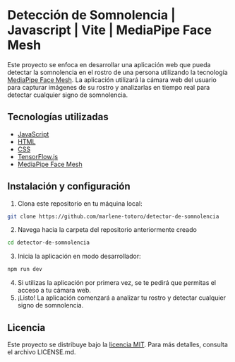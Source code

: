 # Detección de Somnolencia | Javascript | Vite | MediaPipe Face Mesh

Este proyecto se enfoca en desarrollar una aplicación web que pueda detectar la somnolencia en el rostro de una persona utilizando la tecnología [MediaPipe Face Mesh](https://developers.google.com/mediapipe/solutions/vision/face_landmarker/).
La aplicación utilizará la cámara web del usuario para capturar imágenes de su rostro y analizarlas en tiempo real para detectar cualquier signo de somnolencia.

## Tecnologías utilizadas

- [JavaScript](https://developer.mozilla.org/en-US/docs/Web/JavaScript)
- [HTML](https://developer.mozilla.org/en-US/docs/Web/HTML)
- [CSS](https://developer.mozilla.org/en-US/docs/Web/CSS)
- [TensorFlow.js](https://www.tensorflow.org/js)
- [MediaPipe Face Mesh](https://developers.google.com/mediapipe/solutions/vision/face_landmarker/)

## Instalación y configuración

1. Clona este repositorio en tu máquina local: 

```bash
git clone https://github.com/marlene-totoro/detector-de-somnolencia
```

2. Navega hacia la carpeta del repositorio anteriormente creado

```bash
cd detector-de-somnolencia
```

3. Inicia la aplicación en modo desarrollador:
```bash
npm run dev
```

4. Si utilizas la aplicación por primera vez, se te pedirá que permitas el acceso a tu cámara web.
5. ¡Listo! La aplicación comenzará a analizar tu rostro y detectar cualquier signo de somnolencia.

## Licencia
Este proyecto se distribuye bajo la [licencia MIT](https://opensource.org/licenses/MIT). Para más detalles, consulta el archivo LICENSE.md.
